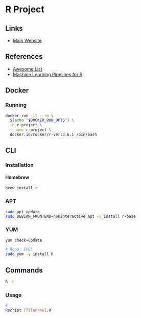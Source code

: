 # R Project

<!--
https://github.com/mlr-org/mlr
https://github.com/topepo/caret
https://github.com/sol-eng/tensorflow-w-r
https://app.pluralsight.com/library/courses/extracting-data-from-html-with-r/table-of-contents
https://app.pluralsight.com/library/courses/scraping-your-first-web-page-with-r/table-of-contents
https://app.pluralsight.com/library/courses/web-crawling-and-scraping-using-rcrawler/table-of-contents
https://app.pluralsight.com/library/courses/advanced-web-scraping-tactics-r-playbook/table-of-contents
https://app.pluralsight.com/library/courses/scraping-media-web-r/table-of-contents
https://www.youtube.com/watch?v=ZYdXI1GteDE
http://theautomatic.net/2018/08/24/getting-data-from-pdfs-the-easy-way-with-r/
https://linkedin.com/learning/r-for-data-science-lunchbreak-lessons/par-margins
-->

## Links

- [Main Website](https://www.r-project.org/)

## References

- [Awesome List](https://github.com/qinwf/awesome-R)
- [Machine Learning Pipelines for R](https://cran.r-project.org/web/packages/pipeliner/README.html)

## Docker

### Running

```sh
docker run -it --rm \
  $(echo "$DOCKER_RUN_OPTS") \
  -h r-project \
  --name r-project \
  docker.io/rocker/r-ver:3.6.1 /bin/bash
```

## CLI

### Installation

#### Homebrew

```sh
brew install r
```

### APT

```sh
sudo apt update
sudo DEBIAN_FRONTEND=noninteractive apt -y install r-base
```

### YUM

```sh
yum check-update

# Repo: EPEL
sudo yum -y install R
```

## Commands

```sh
R -h
```

### Usage

```sh
#
Rscript [filename].R
```
